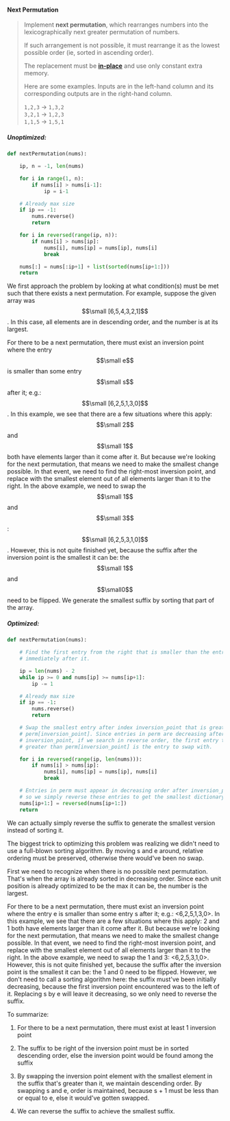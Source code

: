 #### Next Permutation

> Implement **next permutation**, which rearranges numbers into the lexicographically next greater permutation of numbers.
>
> If such arrangement is not possible, it must rearrange it as the lowest possible order \(ie, sorted in ascending order\).
>
> The replacement must be [**in-place**](http://en.wikipedia.org/wiki/In-place_algorithm) and use only constant extra memory.
>
> Here are some examples. Inputs are in the left-hand column and its corresponding outputs are in the right-hand column.
>
> `1,2,3` → `1,3,2`  
> `3,2,1` → `1,2,3`  
> `1,1,5` → `1,5,1`

##### Unoptimized:

```py
def nextPermutation(nums):   

    ip, n = -1, len(nums)

    for i in range(1, n):
        if nums[i] > nums[i-1]:
            ip = i-1

    # Already max size
    if ip == -1:
        nums.reverse()
        return

    for i in reversed(range(ip, n)):
        if nums[i] > nums[ip]:
            nums[i], nums[ip] = nums[ip], nums[i]
            break

    nums[:] = nums[:ip+1] + list(sorted(nums[ip+1:]))
    return
```

We first approach the problem by looking at what condition\(s\) must be met such that there exists a next permutation. For example, suppose the given array was $$\small [6,5,4,3,2,1]$$. In this case, all elements are in descending order, and the number is at its largest.

For there to be a next permutation, there must exist an inversion point where the entry $$\small e$$ is smaller than some entry $$\small s$$ after it; e.g.: $$\small [6,2,5,1,3,0]$$. In this example, we see that there are a few situations where this apply: $$\small 2$$ and $$\small 1$$ both have elements larger than it come after it. But because we're looking for the next permutation, that means we need to make the smallest change possible. In that event, we need to find the right-most inversion point, and replace with the smallest element out of all elements larger than it to the right. In the above example, we need to swap the $$\small 1$$ and $$\small 3$$: $$\small [6,2,5,3,1,0]$$. However, this is not quite finished yet, because the suffix after the inversion point is the smallest it can be: the $$\small 1$$ and $$\small0$$ need to be flipped. We generate the smallest suffix by sorting that part of the array.

##### Optimized:

```py
def nextPermutation(nums):   

    # Find the first entry from the right that is smaller than the entry
    # immediately after it.

    ip = len(nums) - 2     
    while ip >= 0 and nums[ip] >= nums[ip+1]:
        ip -= 1

    # Already max size
    if ip == -1:
        nums.reverse()
        return

    # Swap the smallest entry after index inversion_point that is greater than
    # perm[inversion_point]. Since entries in perm are decreasing after
    # inversion_point, if we search in reverse order, the first entry that is
    # greater than perm[inversion_point] is the entry to swap with.

    for i in reversed(range(ip, len(nums))):
        if nums[i] > nums[ip]:
            nums[i], nums[ip] = nums[ip], nums[i]
            break

    # Entries in perm must appear in decreasing order after inversion_point,
    # so we simply reverse these entries to get the smallest dictionary order.
    nums[ip+1:] = reversed(nums[ip+1:])
    return
```

We can actually simply reverse the suffix to generate the smallest version instead of sorting it. 



The biggest trick to optimizing this problem was realizing we didn't need to use a full-blown sorting algorithm. By moving s and e around, relative ordering must be preserved, otherwise there would've been no swap.

First we need to recognize when there is no possible next permutation. That's when the array is already sorted in decreasing order. Since each unit position is already optimized to be the max it can be, the number is the largest.

For there to be a next permutation, there must exist an inversion point where the entry e is smaller than some entry s after it; e.g.: &lt;6,2,5,1,3,0&gt;. In this example, we see that there are a few situations where this apply: 2 and 1 both have elements larger than it come after it. But because we're looking for the next permutation, that means we need to make the smallest change possible. In that event, we need to find the right-most inversion point, and replace with the smallest element out of all elements larger than it to the right. In the above example, we need to swap the 1 and 3: &lt;6,2,5,3,1,0&gt;. However, this is not quite finished yet, because the suffix after the inversion point is the smallest it can be: the 1 and 0 need to be flipped. However, we don't need to call a sorting algorithm here: the suffix must've been initially decreasing, because the first inversion point encountered was to the left of it. Replacing s by e will leave it decreasing, so we only need to reverse the suffix.

To summarize:

1. For there to be a next permutation, there must exist at least 1 inversion point

2. The suffix to be right of the inversion point must be in sorted descending order, else the inversion point would be found among the suffix

3. By swapping the inversion point element with the smallest element in the suffix that's greater than it, we maintain descending order. By swapping s and e, order is maintained, because s + 1 must be less than or equal to e, else it would've gotten swapped.

4. We can reverse the suffix to achieve the smallest suffix.



